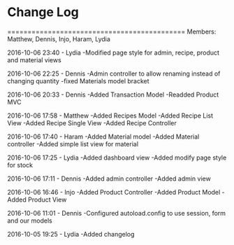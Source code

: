 # Change Log 

============================================
Members: Matthew, Dennis, Injo, Haram, Lydia

2016-10-06 23:40 - Lydia
-Modified page style for admin, recipe, product and material views

2016-10-06 22:25 - Dennis
-Admin controller to allow renaming instead of changing quantity
-fixed Materials model bracket

2016-10-06 20:33 - Dennis
-Added Transaction Model
-Readded Product MVC

2016-10-06 17:58 - Matthew
-Added Recipes Model
-Added Recipe List View
-Added Recipe Single View
-Added Recipe Controller

2016-10-06 17:40 - Haram
-Added Material model
-Added Material controller
-Added simple list view for material

2016-10-06 17:25 - Lydia
-Added dashboard view
-Added modify page style for stock 

2016-10-06 17:11 - Dennis
-Added admin controller 
-Added admin view 

2016-10-06 16:46 - Injo
-Added Product Controller
-Added Product Model 
-Added Product View 

2016-10-06 11:01 - Dennis
-Configured autoload.config to use session, form and our models

2016-10-05 19:25 - Lydia
-Added changelog


